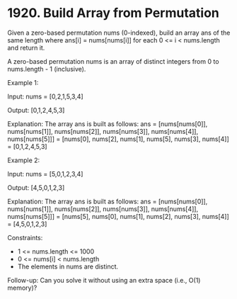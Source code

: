 # 1920. Build Array from Permutation

Given a zero-based permutation nums (0-indexed), build an array ans of the same length where ans[i] = nums[nums[i]] for each 0 <= i < nums.length and return it.

A zero-based permutation nums is an array of distinct integers from 0 to nums.length - 1 (inclusive).


Example 1:

Input: nums = [0,2,1,5,3,4]

Output: [0,1,2,4,5,3]

Explanation: The array ans is built as follows:
ans = [nums[nums[0]], nums[nums[1]], nums[nums[2]], nums[nums[3]], nums[nums[4]], nums[nums[5]]]
= [nums[0], nums[2], nums[1], nums[5], nums[3], nums[4]]
= [0,1,2,4,5,3]

Example 2:

Input: nums = [5,0,1,2,3,4]

Output: [4,5,0,1,2,3]

Explanation: The array ans is built as follows:
ans = [nums[nums[0]], nums[nums[1]], nums[nums[2]], nums[nums[3]], nums[nums[4]], nums[nums[5]]]
= [nums[5], nums[0], nums[1], nums[2], nums[3], nums[4]]
= [4,5,0,1,2,3]


Constraints:

* 1 <= nums.length <= 1000
* 0 <= nums[i] < nums.length
* The elements in nums are distinct.


Follow-up: Can you solve it without using an extra space (i.e., O(1) memory)?
